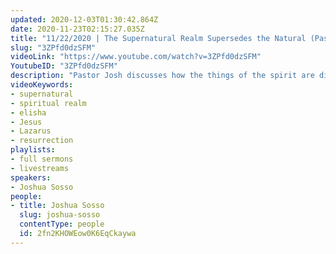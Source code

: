 ```yaml
---
updated: 2020-12-03T01:30:42.864Z
date: 2020-11-23T02:15:27.035Z
title: "11/22/2020 | The Supernatural Realm Supersedes the Natural (Pastor Joshua Sosso)"
slug: "3ZPfd0dzSFM"
videoLink: "https://www.youtube.com/watch?v=3ZPfd0dzSFM"
YoutubeID: "3ZPfd0dzSFM"
description: "Pastor Josh discusses how the things of the spirit are different from the things of the natural. Remember how Elisha asked the Lord to open his servant's eyes to the supernatural and see they had chariots of fire on their side. Jesus remained calm when Lazarus and young girl were reported dead because He saw into the supernatural before He raised them from the dead. In these situations, the spiritual looked very different from the natural. Stand steadfast and be immovable knowing the power of the Lord! This sermon was given by Pastor Joshua Sosso on November 22nd, 2020 at Freedom Fellowship Church International."
videoKeywords:
- supernatural
- spiritual realm
- elisha
- Jesus
- Lazarus
- resurrection
playlists:
- full sermons
- livestreams
speakers:
- Joshua Sosso
people:
- title: Joshua Sosso
  slug: joshua-sosso
  contentType: people
  id: 2fn2KHOWEow0K6EqCkaywa
---
```

